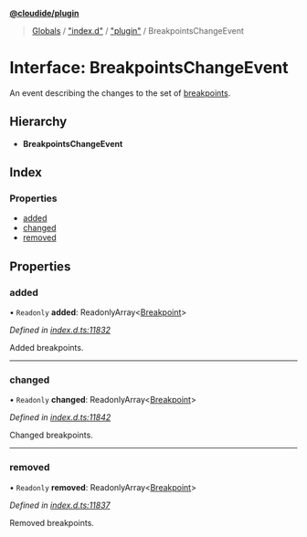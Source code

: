 **[@cloudide/plugin](../README.md)**

> [Globals](../README.md) / ["index.d"](../modules/_index_d_.md) / ["plugin"](../modules/_index_d_._plugin_.md) / BreakpointsChangeEvent

# Interface: BreakpointsChangeEvent

An event describing the changes to the set of [breakpoints](#Breakpoint).

## Hierarchy

* **BreakpointsChangeEvent**

## Index

### Properties

* [added](_index_d_._plugin_.breakpointschangeevent.md#added)
* [changed](_index_d_._plugin_.breakpointschangeevent.md#changed)
* [removed](_index_d_._plugin_.breakpointschangeevent.md#removed)

## Properties

### added

• `Readonly` **added**: ReadonlyArray\<[Breakpoint](../classes/_index_d_._plugin_.breakpoint.md)>

*Defined in [index.d.ts:11832](https://github.com/shuyaqian/cloudide-plugin-api/blob/57a3a2a/index.d.ts#L11832)*

Added breakpoints.

___

### changed

• `Readonly` **changed**: ReadonlyArray\<[Breakpoint](../classes/_index_d_._plugin_.breakpoint.md)>

*Defined in [index.d.ts:11842](https://github.com/shuyaqian/cloudide-plugin-api/blob/57a3a2a/index.d.ts#L11842)*

Changed breakpoints.

___

### removed

• `Readonly` **removed**: ReadonlyArray\<[Breakpoint](../classes/_index_d_._plugin_.breakpoint.md)>

*Defined in [index.d.ts:11837](https://github.com/shuyaqian/cloudide-plugin-api/blob/57a3a2a/index.d.ts#L11837)*

Removed breakpoints.
